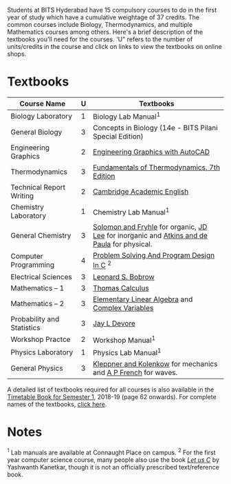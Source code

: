 <!-- TITLE: First Year Courses -->
<!-- SUBTITLE: Information about the first year courses, which are common to all branches (except B. Pharma. students).-->

Students at BITS Hyderabad have 15 compulsory courses to do in the first year of study which have a cumulative weightage of 37 credits. The common courses include Biology, Thermodynamics, and multiple Mathematics courses among others. Here's a brief description of the textbooks you'll need for the courses. 'U" refers to the number of units/credits in the course and click on links to view the textbooks on online shops.

# Textbooks
<center>

| Course Name | U | Textbooks |
|--|-|--|
| Biology Laboratory | 1 | Biology Lab Manual<sup>1</sup> |
| General Biology | 3 | Concepts in Biology (14e - BITS Pilani Special Edition)  |
| Engineering Graphics | 2 | [Engineering Graphics with AutoCAD](https://amzn.to/2OibRYP) |
| Thermodynamics | 3 | [Fundamentals of Thermodynamics, 7th Edition](https://amzn.to/2v6jvMK) |
| Technical Report Writing | 2 | [Cambridge Academic English](https://amzn.to/2mJSc7a) |
| Chemistry Laboratory | 1 | Chemistry Lab Manual<sup>1</sup> |
| General Chemistry | 3 |  [Solomon and Fryhle](https://amzn.to/2NGEjCr) for organic, [JD Lee](https://amzn.to/2A7PFxf) for inorganic and [Atkins and de Paula](https://amzn.to/2Acf49e) for physical.|
| Computer Programming | 4 | [Problem Solving And Program Design In C](https://amzn.to/2v6WeKL) <sup>2</sup> |
 Electrical Sciences | 3 | [Leonard S. Bobrow](https://amzn.to/2LoKRsH) |
| Mathematics – 1 | 3 | [Thomas Calculus](https://amzn.to/2mFolgq) |
| Mathematics – 2 | 3 | [Elementary Linear Algebra](https://amzn.to/2LOWg17) and [Complex Variables](https://amzn.to/2LpQ0Rl) |
| Probability and Statistics | 3 | [Jay L Devore](https://amzn.to/2Ahb07M) |
| Workshop Practce | 2 | Workshop Manual<sup>1</sup> |
| Physics Laboratory | 1 | Physics Lab Manual<sup>1</sup> |
| General Physics | 3 | [Kleppner and Kolenkow](https://amzn.to/2mFoWia) for mechanics and [A P French](https://amzn.to/2v40VoE) for waves. |

</center>

A detailed list of textbooks required for all courses is also available in the [Timetable Book for Semester 1](https://goo.gl/1NukUD), 2018-19 (page 62 onwards). For complete names of the textbooks, [click here](https://goo.gl/XNZGRD).

# Notes

<sup>1</sup> Lab manuals are available at Connaught Place on campus. 
<sup>2</sup> For the first year computer science course, many people also use the book *[Let us C](https://amzn.to/2v4vxGK)* by Yashwanth Kanetkar, though it is not an officially prescribed text/reference book.